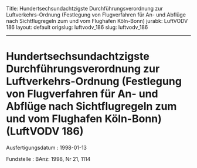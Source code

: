 Title: Hundertsechsundachtzigste Durchführungsverordnung zur Luftverkehrs-Ordnung
  (Festlegung von Flugverfahren für An- und Abflüge nach Sichtflugregeln zum und vom
  Flughafen Köln-Bonn)
jurabk: LuftVODV 186
layout: default
origslug: luftvodv_186
slug: luftvodv_186

---

# Hundertsechsundachtzigste Durchführungsverordnung zur Luftverkehrs-Ordnung (Festlegung von Flugverfahren für An- und Abflüge nach Sichtflugregeln zum und vom Flughafen Köln-Bonn) (LuftVODV 186)

Ausfertigungsdatum
:   1998-01-13

Fundstelle
:   BAnz: 1998, Nr 21, 1114

